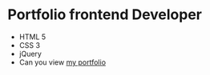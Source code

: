# Portfolio frontend Developer
- HTML 5
- CSS 3
- jQuery
- Can you view [my portfolio](https://tazhenov.github.io/portfolio/)
